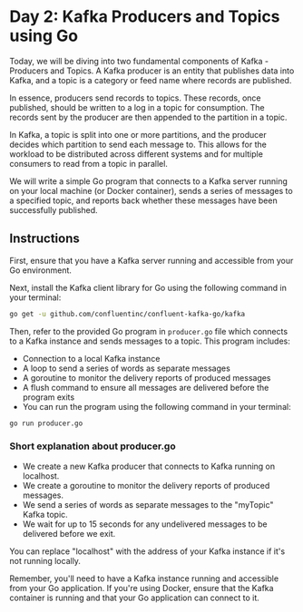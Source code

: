 # Day 2: Kafka Producers and Topics using Go

Today, we will be diving into two fundamental components of Kafka - Producers and Topics. A Kafka producer is an entity that publishes data into Kafka, and a topic is a category or feed name where records are published.

In essence, producers send records to topics. These records, once published, should be written to a log in a topic for consumption. The records sent by the producer are then appended to the partition in a topic.

In Kafka, a topic is split into one or more partitions, and the producer decides which partition to send each message to. This allows for the workload to be distributed across different systems and for multiple consumers to read from a topic in parallel.

We will write a simple Go program that connects to a Kafka server running on your local machine (or Docker container), sends a series of messages to a specified topic, and reports back whether these messages have been successfully published.

## Instructions

First, ensure that you have a Kafka server running and accessible from your Go environment.

Next, install the Kafka client library for Go using the following command in your terminal:

```bash
go get -u github.com/confluentinc/confluent-kafka-go/kafka
```

Then, refer to the provided Go program in `producer.go` file which connects to a Kafka instance and sends messages to a topic. This program includes:

- Connection to a local Kafka instance
- A loop to send a series of words as separate messages
- A goroutine to monitor the delivery reports of produced messages
- A flush command to ensure all messages are delivered before the program exits
- You can run the program using the following command in your terminal:

```bash
go run producer.go
```

### Short explanation about producer.go

- We create a new Kafka producer that connects to Kafka running on localhost.
- We create a goroutine to monitor the delivery reports of produced messages.
- We send a series of words as separate messages to the "myTopic" Kafka topic.
- We wait for up to 15 seconds for any undelivered messages to be delivered before we exit.

You can replace "localhost" with the address of your Kafka instance if it's not running locally.

Remember, you'll need to have a Kafka instance running and accessible from your Go application. If you're using Docker, ensure that the Kafka container is running and that your Go application can connect to it.
